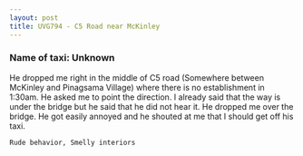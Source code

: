 ```yaml
---
layout: post
title: UVG794 - C5 Road near McKinley
---
```


### Name of taxi: Unknown

He dropped me right in the middle of C5 road (Somewhere between McKinley and Pinagsama Village) where there is no establishment in 1:30am. He asked me to point the direction. I already said that the way is under the bridge but he said that he did not hear it. He dropped me over the bridge. He got easily annoyed and he shouted at me that I should get off his taxi.

```Rude behavior, Smelly interiors```
